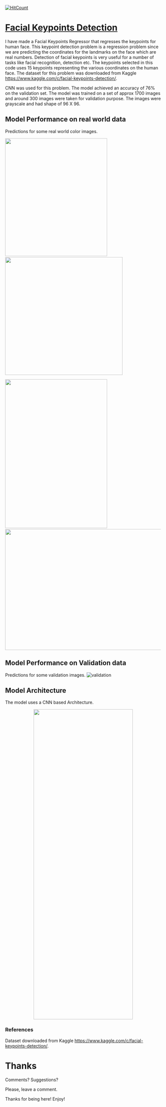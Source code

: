 [![HitCount](http://hits.dwyl.io/abhinav-codealchemist/Facial_Keypoint_Detection.svg)](http://hits.dwyl.io/abhinav-codealchemist/Facial_Keypoint_Detection)
# <u>Facial Keypoints Detection</u>

I have made a Facial Keypoints Regressor that regresses the keypoints for human face. This keypoint detection problem is a regression problem since we are predicting the coordinates for the landmarks on the face which are real numbers. 
Detection of facial keypoints is very useful for a number of tasks like facial recognition, detection etc. The keypoints selected in this code uses 15 keypoints representing the various coordinates on the human face. 
The dataset for this problem was downloaded from Kaggle https://www.kaggle.com/c/facial-keypoints-detection/. 

CNN was used for this problem. The model achieved an accuracy of 76% on the validation set. The model was trained on a set of approx 1700 images and around 300 images were taken for validation purpose. The images were grayscale and had shape of 96 X 96. 

## Model Performance on real world data
Predictions for some real world color images.

<img src ='images/1.png'  width="330" height="380">&nbsp;&nbsp;&nbsp;&nbsp;&nbsp;<img src ='images/4.png'  width="380" height="380">

<img src ='images/6.png'  width="330" height="480">&nbsp;&nbsp;&nbsp;&nbsp;&nbsp;<img src ='images/5.png'  width="520" height="390">


## Model Performance on Validation data
Predictions for some validation images.
![validation](images/snap.png)

## Model Architecture
The model uses a CNN based Architecture.
<p align="center">
  <img src ='images/model_plot.png'  width="321" height="1000" >
</p>

### References
Dataset downloaded from Kaggle https://www.kaggle.com/c/facial-keypoints-detection/.

# Thanks

Comments? Suggestions?

Please, leave a comment.

Thanks for being here! Enjoy!
